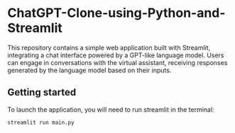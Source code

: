 # ChatGPT-Clone-using-Python-and-Streamlit
This repository contains a simple web application built with Streamlit, integrating a chat interface powered by a GPT-like language model. Users can engage in conversations with the virtual assistant, receiving responses generated by the language model based on their inputs.

## Getting started
To launch the application, you will need to run streamlit in the terminal:
```
streamlit run main.py
```
